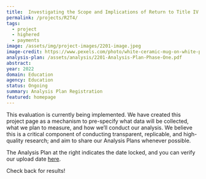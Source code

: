 ```yaml
---
title:  Investigating the Scope and Implications of Return to Title IV
permalink: /projects/R2T4/
tags: 
  - project
  - highered
  - payments
image: /assets/img/project-images/2201-image.jpeg
image-credit: https://www.pexels.com/photo/white-ceramic-mug-on-white-paper-4778611/ 
analysis-plan: /assets/analysis/2201-Analysis-Plan-Phase-One.pdf
abstract: 
year: 2022  
domain: Education
agency: Education
status: Ongoing
summary: Analysis Plan Registration
featured: homepage
---
```

This evaluation is currently being implemented. We have created this project page as a mechanism to pre-specify what data will be collected, what we plan to measure, and how we’ll conduct our analysis. We believe this is a critical component of conducting transparent, replicable, and high-quality research; and aim to share our Analysis Plans whenever possible.

The Analysis Plan at the right indicates the date locked, and you can verify our upload date <a href="https://github.com/gsa-oes/office-of-evaluation-sciences/commits/master/assets/analysis/2201-Analysis-Plan-Phase-One.pdf">here</a>. 

Check back for results!
